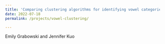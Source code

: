 ```yaml
---
title: 'Comparing clustering algorithms for identifying vowel categories'
date: 2022-07-18
permalink: /projects/vowel-clustering/

---
```

Emily Grabowski and Jennifer Kuo
